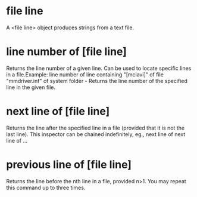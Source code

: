 # file line

A &lt;file line&gt; object produces strings from a text file.

# line number of [file line]

Returns the line number of a given line. Can be used to locate specific lines in a file.Example:  line number of line containing &quot;[mciavi]&quot; of file &quot;mmdriver.inf&quot; of system folder - Returns the line number of the specified line in the given file.

# next line of [file line]

Returns the line after the specified line in a file (provided that it is not the last line). This inspector can be chained indefinitely, eg., next line of next line of ...

# previous line of [file line]

Returns the line before the nth line in a file, provided n&gt;1. You may repeat this command up to three times.
